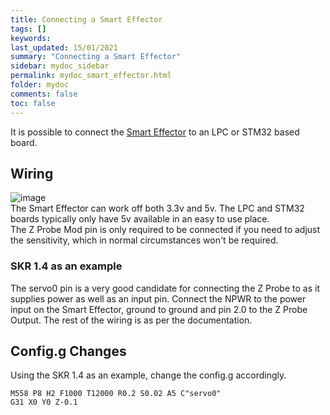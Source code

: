 ```yaml
---
title: Connecting a Smart Effector
tags: []
keywords: 
last_updated: 15/01/2021
summary: "Connecting a Smart Effector"
sidebar: mydoc_sidebar
permalink: mydoc_smart_effector.html
folder: mydoc
comments: false
toc: false
---
```


It is possible to connect the [Smart Effector](https://duet3d.dozuki.com/Wiki/Smart_effector_and_carriage_adapters_for_delta_printer) to an LPC or STM32 based board.

## Wiring

![image](https://d17kynu4zpq5hy.cloudfront.net/igi/duet3d/iF3XhAWQZk6IZFkH.large)  
The Smart Effector can work off both 3.3v and 5v. The LPC and STM32 boards typically only have 5v available in an easy to use place.  
The Z Probe Mod pin is only required to be connected if you need to adjust the sensitivity, which in normal circumstances won't be required.

### SKR 1.4 as an example

The servo0 pin is a very good candidate for connecting the Z Probe to as it supplies power as well as an input pin.
Connect the NPWR to the power input on the Smart Effector, ground to ground and pin 2.0 to the Z Probe Output.
The rest of the wiring is as per the documentation.

## Config.g Changes

Using the SKR 1.4 as an example, change the config.g accordingly.  
```
M558 P8 H2 F1000 T12000 R0.2 S0.02 A5 C"servo0"
G31 X0 Y0 Z-0.1
```